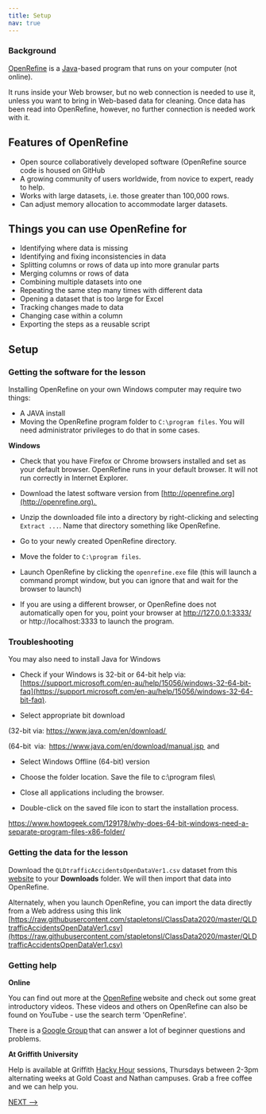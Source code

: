 ```yaml
---
title: Setup
nav: true
--- 
```


### Background

[OpenRefine](http://openrefine.org) is a [Java](https://www.java.com/en/)-based program that runs on your computer (not online).

It runs inside your Web browser, but no web connection is needed to use it, unless you want to bring in Web-based data for cleaning. Once data has been read into OpenRefine, however, no further connection is needed work with it.

## Features of OpenRefine
  
- Open source collaboratively developed software (OpenRefine source code is housed on GitHub
- A growing community of users worldwide, from novice to expert, ready to help.
- Works with large datasets, i.e. those greater than 100,000 rows.
- Can adjust memory allocation to accommodate larger datasets.  

## Things you can use OpenRefine for

- Identifying where data is missing
- Identifying and fixing inconsistencies in data
- Splitting columns or rows of data up into more granular parts
- Merging columns or rows of data
- Combining multiple datasets into one
- Repeating the same step many times with different data
- Opening a dataset that is too large for Excel
- Tracking changes made to data
- Changing case within a column
- Exporting the steps as a reusable script

## Setup

### Getting the software for the lesson

Installing OpenRefine on your own Windows computer may require two things:

- A JAVA install
- Moving the OpenRefine program folder to `C:\program files`. You will need administrator privileges to do that in some cases.

**Windows**

- Check that you have Firefox or Chrome browsers installed and set as your default browser. OpenRefine runs in your default browser. It will not run correctly in Internet Explorer.

- Download the latest software version from [http://openrefine.org](http://openrefine.org). 

- Unzip the downloaded file into a directory by right-clicking and selecting `Extract ...`. Name that directory something like OpenRefine.

- Go to your newly created OpenRefine directory.

- Move the folder to  `C:\program files`.

- Launch OpenRefine by clicking the `openrefine.exe` file (this will launch a command prompt window, but you can ignore that and wait for the browser to launch)

- If you are using a different browser, or OpenRefine does not automatically open for you, point your browser at http://127.0.0.1:3333/ or http://localhost:3333 to launch the program.

### Troubleshooting

You may also need to install Java for Windows

- Check if your Windows is 32-bit or 64-bit help via: [https://support.microsoft.com/en-au/help/15056/windows-32-64-bit-faq](https://support.microsoft.com/en-au/help/15056/windows-32-64-bit-faq).

- Select appropriate bit download

(32-bit via: https://www.java.com/en/download/ 

(64-bit  via:  https://www.java.com/en/download/manual.jsp  and

- Select Windows Offline (64-bit) version

- Choose the folder location. Save the file to c:\program files\

- Close all applications including the browser.

- Double-click on the saved file icon to start the installation process.

https://www.howtogeek.com/129178/why-does-64-bit-windows-need-a-separate-program-files-x86-folder/

### Getting the data for the lesson

Download the `QLDtrafficAccidentsOpenDataVer1.csv` dataset from this [website](https://research-storage.griffith.edu.au/owncloud/index.php/s/NphyCS2OvSIZe8E)
to your **Downloads** folder. We will then import that data into OpenRefine.

Alternately, when you launch OpenRefine, you can import the data directly from a Web address using this link [https://raw.githubusercontent.com/stapletonsl/ClassData2020/master/QLDtrafficAccidentsOpenDataVer1.csv](https://raw.githubusercontent.com/stapletonsl/ClassData2020/master/QLDtrafficAccidentsOpenDataVer1.csv)

### Getting help

**Online**

You can find out more at the [OpenRefine](http://openrefine.org) website and check out some great introductory videos. These videos and others on OpenRefine can also be found on YouTube - use the search term 'OpenRefine'.

There is a [Google Group](https://groups.google.com/forum/#!forum/openrefine) that can answer a lot of beginner questions and problems.

**At Griffith University**

Help is available at Griffith [Hacky Hour](https://hackyhourgriffith.wordpress.com/) sessions, Thursdays between 2-3pm alternating weeks at Gold Coast and Nathan campuses.  Grab a free coffee and we can help you.

[NEXT -->](data-wrangling-intro-for-hass-2.md)





